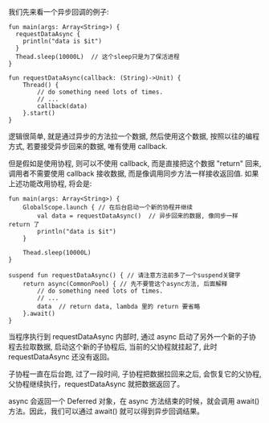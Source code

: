 我们先来看一个异步回调的例子:

```
fun main(args: Array<String>) {
  requestDataAsync {
    println("data is $it")
  }
  Thead.sleep(10000L)  // 这个sleep只是为了保活进程
}

fun requestDataAsync(callback: (String)->Unit) {
    Thread() {
        // do something need lots of times.
        // ...
        callback(data)
    }.start()
}
```

逻辑很简单, 就是通过异步的方法拉一个数据, 然后使用这个数据, 按照以往的编程方式, 若要接受异步回来的数据, 唯有使用 callback.

但是假如是使用协程, 则可以不使用 callback, 而是直接把这个数据 "return" 回来, 调用者不需要使用 callback 接收数据, 而是像调用同步方法一样接收返回值. 如果上述功能改用协程, 将会是:

```
fun main(args: Array<String>) {
    GlobalScope.launch { // 在后台启动一个新的协程并继续
        val data = requestDataAsync()  // 异步回来的数据, 像同步一样 return 了
        println("data is $it")
    }

    Thead.sleep(10000L)
}

suspend fun requestDataAsync() { // 请注意方法前多了一个suspend关键字
    return async(CommonPool) { // 先不要管这个async方法, 后面解释
        // do something need lots of times.
        // ...
        data  // return data, lambda 里的 return 要省略
    }.await()
}
```

当程序执行到 requestDataAsync 内部时, 通过 async 启动了另外一个新的子协程去拉取数据, 启动这个新的子协程后, 当前的父协程就挂起了, 此时 requestDataAsync 还没有返回。

子协程一直在后台跑, 过了一段时间, 子协程把数据拉回来之后, 会恢复它的父协程, 父协程继续执行，requestDataAsync 就把数据返回了。

async 会返回一个 Deferred 对象，在 async 方法结束的时候，就会调用 await() 方法。因此，我们可以通过 await() 就可以得到异步回调结果。
